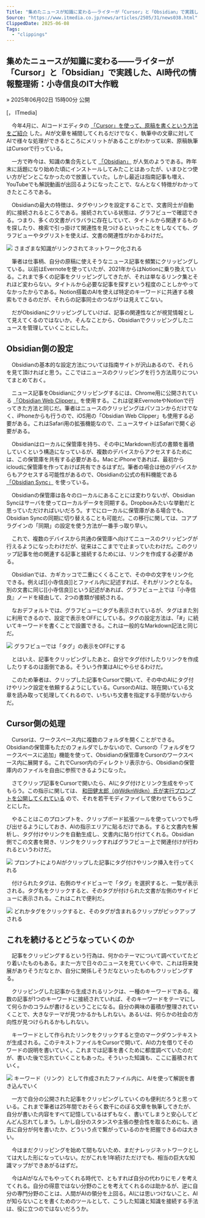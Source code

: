 ```yaml
---
Title: "集めたニュースが知識に変わる――ライターが「Cursor」と「Obsidian」で実践した、AI時代の情報整理術"
Source: "https://www.itmedia.co.jp/news/articles/2505/31/news038.html"
ClippedDate: 2025-06-08
Tags:
  - "clippings"
---
```


## 集めたニュースが知識に変わる――ライターが「Cursor」と「Obsidian」で実践した、AI時代の情報整理術：小寺信良のIT大作戦

» 2025年06月02日 15時00分 公開

\[， ITmedia\]

　今年4月に、AIコードエディタの [「Cursor」を使って、原稿を書くという方法をご紹介](https://www.itmedia.co.jp/news/articles/2504/18/news167.html) した。AIが文章を補間してくれるだけでなく、執筆中の文章に対してAIで様々な処理ができるところにメリットがあることがわかって以来、原稿執筆はCursorで行っている。

　一方で昨今は、知識の集合先として [「Obsidian」](https://obsidian.md/) が人気のようである。昨年末に話題になり始めた頃にインストールしてみたことはあったが、いまひとつ使い方がピンとこなかったので放置していた。しかし最近は指南記事も増え、YouTubeでも解説動画が出回るようになったことで、なんとなく特徴がわかってきたところである。

　Obsidianの最大の特徴は、タグやリンクを設定することで、文書同士が自動的に接続されるところである。接続されている状態は、グラフビューで確認できる。つまり、多くの文書がバラバラに存在していて、タイトルから関連するものを探したり、検索で引っ掛けて関連性を見つけるといったことをしなくても、グラフビューやタグリストを使えば、文書の関連性がわかるわけだ。

[![](https://image.itmedia.co.jp/news/articles/2505/31/my_0531obsidian01.jpg)](https://image.itmedia.co.jp/l/im/news/articles/2505/31/l_my_0531obsidian01.jpg) さまざまな知識がリンクされてネットワーク化される

　筆者は仕事柄、自分の原稿に使えそうなニュース記事を頻繁にクリッピングしている。以前はEvernoteを使っていたが、2021年からはNotionに乗り換えている。これまで多くの記事をクリッピングしてきたが、それは単なるリンク集とそれほど変わらない。タイトルから必要な記事を探すという程度のことしかやってなかったからである。Notion搭載のAIを使えば特定のキーワードに共通する検索もできるのだが、それらの記事同士のつながりは見えてこない。

　だがObsidianにクリッピングしていけば、記事の関連性などが視覚情報として見えてくるのではないか。そんなことから、Obsidianでクリッピングしたニュースを管理していくことにした。

## Obsidian側の設定

　Obsidianの基本的な設定方法については指南サイトが沢山あるので、それらを見て頂ければと思う。ここではニュースのクリッピングを行う方法周りについてまとめておく。

　ニュース記事をObsidianにクリッピングするには、Chrome用に公開されている [「Obsidian Web Clipper」](https://chromewebstore.google.com/detail/obsidian-web-clipper/cnjifjpddelmedmihgijeibhnjfabmlf) を使用する。これは従来EvernoteやNotionで行ってきた方法と同じだ。筆者はニュースのクリッピングはパソコンからだけでなく、iPhoneからも行うので、iOS用の「Obsidian Web Clipper」も使用する必要がある。これはSafari用の拡張機能なので、ニュースサイトはSafariで開く必要がある。

　Obsidianはローカルに保管庫を持ち、その中にMarkdown形式の書類を蓄積していくという構造になっているが、複数のデバイスからアクセスするためには、この保管庫を共有する必要がある。MacとiPhoneであれば、最初からicloudに保管庫を作っておけば共有できるはずだ。筆者の場合は他のデバイスからもアクセスする可能性があるので、Obsidianの公式の有料機能である [「Obsidian Sync」](https://obsidian.md/sync) を使っている。

　Obsidianの保管庫は各々のローカルにあることには変わりないが、Obsidian Syncはサーバを使ってローカルデータを同期する。Dropboxみたいな挙動だと思っていただければいいだろう。すでにローカルに保管庫がある場合でも、Obsidian Syncの同期に切り替えることも可能だ。この移行に関しては、コアプラグインの「同期」の設定を使う方法が一番手っ取り早い。

　これで、複数のデバイスから共通の保管庫へ向けてニュースのクリッピングが行えるようになったわけだが、従来はここまでで止まっていたわけだ。このクリップ記事を他の関連する記事と接続するためには、リンクを作成する必要がある。

　Obsidianでは、カギカッコで二重にくくることで、その中の文字をリンク化できる。例えば\[\[小寺信良\]\]とファイル内に記述すれば、それがリンクとなる。別の文書に同じ\[\[小寺信良\]\]という記述があれば、グラフビュー上では『小寺信良』ノードを経由して、2つの書類が接続される。

　なおデフォルトでは、グラフビューにタグも表示されているが、タグはまた別に利用できるので、設定で表示をOFFにしている。タグの設定方法は、「#」に続いてキーワードを書くことで設置できる。これは一般的なMarkdown記法と同じだ。

[![](https://image.itmedia.co.jp/news/articles/2505/31/my_0531obsidian05_w360.jpg)](https://image.itmedia.co.jp/l/im/news/articles/2505/31/l_my_0531obsidian05_w360.jpg) グラフビューでは「タグ」の表示をOFFにする

　とはいえ、記事をクリッピングしたあと、自分でタグ付けしたりリンクを作成したりするのは面倒である。そういう作業はAIにやらせるわけだ。

　このため筆者は、クリップした記事をCursorで開いて、その中のAIにタグ付けやリンク設定を依頼するようにしている。CursorのAIは、現在開いている文章を読み取って処理してくれるので、いちいち文書を指定する手間がないからだ。

## Cursor側の処理

　Cursorは、ワークスペース内に複数のフォルダを開くことができる。Obsidianの保管庫もただのフォルダでしかないので、Cursorの「フォルダをワークスペースに追加」機能を使って、Obsidianの保管庫をCursorのワークスペース内に展開する。これでCursor内のディレクトリ表示から、Obsidianの保管庫内のファイルを自由に参照できるようになった。

　さてクリップ記事をCursorで開いたら、AIにタグ付けとリンク生成をやってもらう。この指示に関しては、 [和田健太郎（@WdknWdkn）氏が実行プロンプトを公開してくれている](https://qiita.com/WdknWdkn/items/52c2aab1163391ecdfea) ので、それを若干モディファイして使わせてもらうことにした。

　やることはこのプロンプトを、クリップボード拡張ツールを使っていつでも呼び出せるようにしておき、AIの指示エリアに貼るだけである。すると文書内を解析し、タグ付けやリンクを自動生成し、文書内に貼り付けてくれる。Obsidian側でこの文書を開き、リンクをクリックすればグラフビュー上で関連付けが行われるというわけだ。

[![](https://image.itmedia.co.jp/news/articles/2505/31/my_0531obsidian07_w360.jpg)](https://image.itmedia.co.jp/l/im/news/articles/2505/31/l_my_0531obsidian07_w360.jpg) プロンプトによりAIがクリップした記事にタグ付けやリンク挿入を行ってくれる

　付けられたタグは、右側のサイドビューで「タグ」を選択すると、一覧が表示される。タグ名をクリックすると、そのタグが付けられた文書が左側のサイドビューに表示される。これはこれで便利だ。

[![](https://image.itmedia.co.jp/news/articles/2505/31/my_0531obsidian08.jpg)](https://image.itmedia.co.jp/l/im/news/articles/2505/31/l_my_0531obsidian08.jpg) どれかタグをクリックすると、そのタグが含まれるクリップがピックアップされる

## これを続けるとどうなっていくのか

　記事をクリッピングするという行為は、何かのテーマについて調べていてたどり着いたものもある。また一方で日々のニュースを見ていく中で、これは将来発展がありそうだなとか、自分に関係しそうだなといったものもクリッピングする。

　クリッピングした記事から生成されるリンクは、一種のキーワードである。複数の記事が1つのキーワードに接続されていれば、そのキーワードをテーマにして何らかのコラムが書けるということになる。自分の興味の蓄積が整理されていくことで、大きなテーマが見つかるかもしれない。あるいは、何らかの社会の方向性が見つけられるかもしれない。

　キーワードとして作られたリンクをクリックすると空のマークダウンテキストが生成される。このテキストファイルをCursorで開いて、AIの力を借りてそのワードの説明を書いていく。これまでは記事を書くために都度調べていたのだが、書いた後で忘れていくこともあった。そういった知識も、ここに蓄積されていく。

[![](https://image.itmedia.co.jp/news/articles/2505/31/my_0531obsidian09.jpg)](https://image.itmedia.co.jp/l/im/news/articles/2505/31/l_my_0531obsidian09.jpg) キーワード（リンク）として作成されたファイル内に、AIを使って解説を書き込んでいく

　一方で自分の公開された記事をクリッピングしていくのも便利だろうと思っている。これまで筆者は25年間でおそらく数千にのぼる文章を執筆してきたが、自分が書いた内容をすべて記憶しているはずもなく、書いてしまうと安心してどんどん忘れてしまう。しかし自分のスタンスや主張の整合性を取るためにも、過去に自分が何を書いたか、どういう点で繋がっているのかを把握できるのは大きい。

　今はまだクリッピングを始めて間もないため、まだナレッジネットワークとしては大した形になっていない。だがこれを1年続けただけでも、相当の巨大な知識マップができあがるはずだ。

　今はAIがなんでもやってくれる時代で、ともすれば自分の代わりにモノを考えてくれる。自分の得意ではない分野のことを考えてくれるのは助かるが、逆に自分の専門分野のことは、人間がAIの領分を上回る。AIには思いつけないこと、AIが知らないことを書くためのツールとして、こうした知識と知識を接続する手法は、役に立つのではないだろうか。